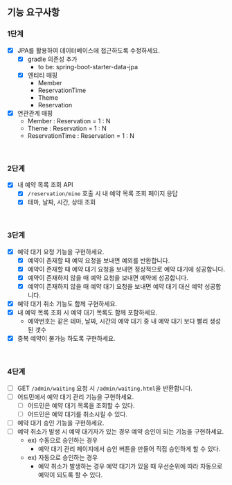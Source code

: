 ## 기능 요구사항

### 1단계

- [x] JPA를 활용하여 데이터베이스에 접근하도록 수정하세요.
    - [x] gradle 의존성 추가
        - to be: spring-boot-starter-data-jpa
    - [x] 엔티티 매핑
        - Member
        - ReservationTime
        - Theme
        - Reservation
- [x] 연관관계 매핑
    - Member : Reservation = 1 : N
    - Theme : Reservation = 1 : N
    - ReservationTime : Reservation = 1 : N

<br>

### 2단계

- [x] 내 예약 목록 조회 API
    - [x] `/reservation/mine` 호출 시 내 예약 목록 조회 페이지 응답
    - [x] 테마, 날짜, 시간, 상태 조회

<br>

### 3단계

- [x] 예약 대기 요청 기능을 구현하세요.
    - [x] 예약이 존재할 때 예약 요청을 보내면 예외를 반환합니다.
    - [x] 예약이 존재할 때 예약 대기 요청을 보내면 정상적으로 예약 대기에 성공합니다.
    - [x] 예약이 존재하지 않을 때 예약 요청을 보내면 예약에 성공합니다.
    - [x] 예약이 존재하지 않을 때 예약 대기 요청을 보내면 예약 대기 대신 예약 성공합니다.
- [x] 예약 대기 취소 기능도 함께 구현하세요.
- [x] 내 예약 목록 조회 시 예약 대기 목록도 함께 포함하세요.
    - 예약번호는 같은 테마, 날짜, 시간의 예약 대기 중 내 예약 대기 보다 빨리 생성된 갯수
- [x] 중복 예약이 불가능 하도록 구현하세요.

<br>

### 4단계

- [ ] GET `/admin/waiting` 요청 시 `/admin/waiting.html`을 반환합니다.
- [ ] 어드민에서 예약 대기 관리 기능을 구현하세요.
    - [ ] 어드민은 예약 대기 목록을 조회할 수 있다.
    - [ ] 어드민은 예약 대기를 취소시킬 수 있다.
- [ ] 예약 대기 승인 기능을 구현하세요.
- [ ] 예약 취소가 발생 시 예약 대기자가 있는 경우 예약 승인이 되는 기능을 구현하세요.
    - ex) 수동으로 승인하는 경우
        - 예약 대기 관리 페이지에서 승인 버튼을 만들어 직접 승인하게 할 수 있다.
    - ex) 자동으로 승인하는 경우
        - 예약 취소가 발생하는 경우 예약 대기가 있을 때 우선순위에 따라 자동으로 예약이 되도록 할 수 있다.
